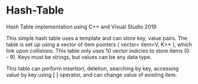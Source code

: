 # Hash-Table

Hash Table implementation using C++ and Visual Studio 2019

This simple hash table uses a template and can store key, value pairs. The table is set up using a vector of item pointers ( vector< item<V, K>* ), which link upon collisions. This table only
uses 10 vector indicies to store items (0 - 9). Keys must be strings, but values can be any data type. 

This table can perform insertion, deletion, searching by key, accessing value by key using [ ] operator, and can change value of existing item. 
